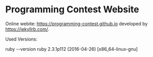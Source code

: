 # Programming Contest Website

Online webite: https://programming-contest.github.io 
developed by https://jekyllrb.com/. 

Used Versions:

ruby --version
ruby 2.3.1p112 (2016-04-26) [x86_64-linux-gnu]


